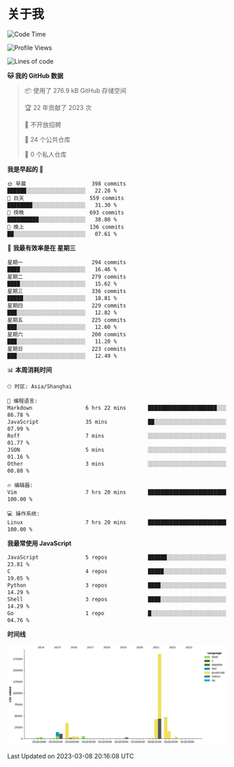 # 关于我

<!--START_SECTION:waka-->
![Code Time](http://img.shields.io/badge/Code%20Time-736%20hrs%2033%20mins-blue)

![Profile Views](http://img.shields.io/badge/%E4%B8%AA%E4%BA%BA%E8%B5%84%E6%96%99%E8%A7%82%E7%9C%8B%E6%AC%A1%E6%95%B0-3-blue)

![Lines of code](https://img.shields.io/badge/%E4%BB%8E%E3%80%8CHello%20World%E3%80%8D%E8%B5%B7%E6%88%91%E5%B7%B2%E7%BB%8F%E5%86%99%E4%BA%86-332.3%20thousand%20%E8%A1%8C%E4%BB%A3%E7%A0%81-blue)

**🐱 我的 GitHub 数据** 

> 📦  使用了 276.9 kB GitHub 存储空间 
 > 
> 🏆 22 年贡献了 2023 次
 > 
> 🚫 不开放招聘
 > 
> 📜 24 个公共仓库 
 > 
> 🔑 0 个私人仓库 
 > 
**我是早起的 🐤** 

```text
🌞 早晨                     398 commits         ██████░░░░░░░░░░░░░░░░░░░   22.28 % 
🌆 白天                     559 commits         ████████░░░░░░░░░░░░░░░░░   31.30 % 
🌃 傍晚                     693 commits         ██████████░░░░░░░░░░░░░░░   38.80 % 
🌙 晚上                     136 commits         ██░░░░░░░░░░░░░░░░░░░░░░░   07.61 % 
```
📅 **我最有效率是在 星期三** 

```text
星期一                      294 commits         ████░░░░░░░░░░░░░░░░░░░░░   16.46 % 
星期二                      279 commits         ████░░░░░░░░░░░░░░░░░░░░░   15.62 % 
星期三                      336 commits         █████░░░░░░░░░░░░░░░░░░░░   18.81 % 
星期四                      229 commits         ███░░░░░░░░░░░░░░░░░░░░░░   12.82 % 
星期五                      225 commits         ███░░░░░░░░░░░░░░░░░░░░░░   12.60 % 
星期六                      200 commits         ███░░░░░░░░░░░░░░░░░░░░░░   11.20 % 
星期日                      223 commits         ███░░░░░░░░░░░░░░░░░░░░░░   12.49 % 
```


📊 **本周消耗时间** 

```text
🕑︎ 时区: Asia/Shanghai

💬 编程语言: 
Markdown                 6 hrs 22 mins       ██████████████████████░░░   86.78 % 
JavaScript               35 mins             ██░░░░░░░░░░░░░░░░░░░░░░░   07.99 % 
Roff                     7 mins              ░░░░░░░░░░░░░░░░░░░░░░░░░   01.77 % 
JSON                     5 mins              ░░░░░░░░░░░░░░░░░░░░░░░░░   01.16 % 
Other                    3 mins              ░░░░░░░░░░░░░░░░░░░░░░░░░   00.80 % 

🔥 编辑器: 
Vim                      7 hrs 20 mins       █████████████████████████   100.00 % 

💻 操作系统: 
Linux                    7 hrs 20 mins       █████████████████████████   100.00 % 
```

**我最常使用 JavaScript** 

```text
JavaScript               5 repos             ██████░░░░░░░░░░░░░░░░░░░   23.81 % 
C                        4 repos             █████░░░░░░░░░░░░░░░░░░░░   19.05 % 
Python                   3 repos             ████░░░░░░░░░░░░░░░░░░░░░   14.29 % 
Shell                    3 repos             ████░░░░░░░░░░░░░░░░░░░░░   14.29 % 
Go                       1 repo              █░░░░░░░░░░░░░░░░░░░░░░░░   04.76 % 
```



**时间线**

![Lines of Code chart](https://raw.githubusercontent.com/Arondight/Arondight/master/assets/bar_graph.png)


 Last Updated on 2023-03-08 20:16:08 UTC
<!--END_SECTION:waka-->
